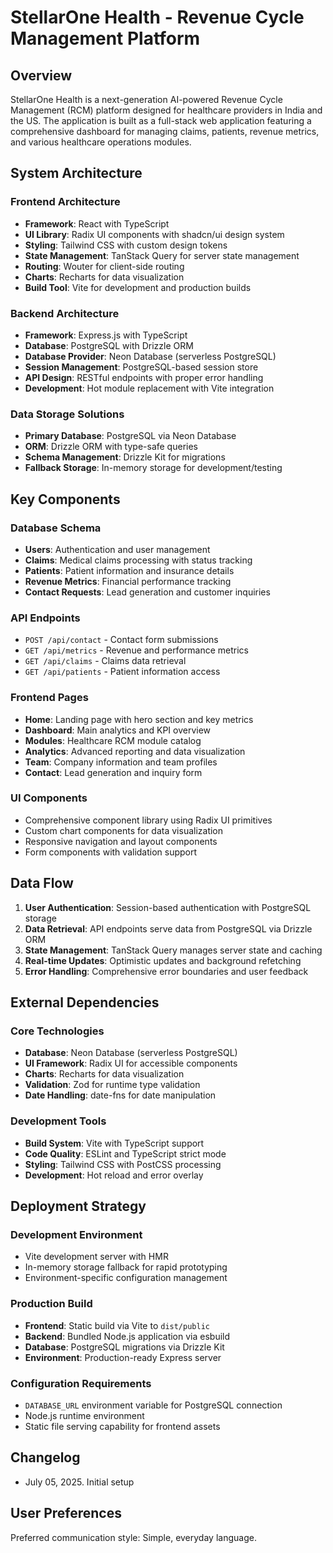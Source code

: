 # StellarOne Health - Revenue Cycle Management Platform

## Overview

StellarOne Health is a next-generation AI-powered Revenue Cycle Management (RCM) platform designed for healthcare providers in India and the US. The application is built as a full-stack web application featuring a comprehensive dashboard for managing claims, patients, revenue metrics, and various healthcare operations modules.

## System Architecture

### Frontend Architecture
- **Framework**: React with TypeScript
- **UI Library**: Radix UI components with shadcn/ui design system
- **Styling**: Tailwind CSS with custom design tokens
- **State Management**: TanStack Query for server state management
- **Routing**: Wouter for client-side routing
- **Charts**: Recharts for data visualization
- **Build Tool**: Vite for development and production builds

### Backend Architecture
- **Framework**: Express.js with TypeScript
- **Database**: PostgreSQL with Drizzle ORM
- **Database Provider**: Neon Database (serverless PostgreSQL)
- **Session Management**: PostgreSQL-based session store
- **API Design**: RESTful endpoints with proper error handling
- **Development**: Hot module replacement with Vite integration

### Data Storage Solutions
- **Primary Database**: PostgreSQL via Neon Database
- **ORM**: Drizzle ORM with type-safe queries
- **Schema Management**: Drizzle Kit for migrations
- **Fallback Storage**: In-memory storage for development/testing

## Key Components

### Database Schema
- **Users**: Authentication and user management
- **Claims**: Medical claims processing with status tracking
- **Patients**: Patient information and insurance details
- **Revenue Metrics**: Financial performance tracking
- **Contact Requests**: Lead generation and customer inquiries

### API Endpoints
- `POST /api/contact` - Contact form submissions
- `GET /api/metrics` - Revenue and performance metrics
- `GET /api/claims` - Claims data retrieval
- `GET /api/patients` - Patient information access

### Frontend Pages
- **Home**: Landing page with hero section and key metrics
- **Dashboard**: Main analytics and KPI overview
- **Modules**: Healthcare RCM module catalog
- **Analytics**: Advanced reporting and data visualization
- **Team**: Company information and team profiles
- **Contact**: Lead generation and inquiry form

### UI Components
- Comprehensive component library using Radix UI primitives
- Custom chart components for data visualization
- Responsive navigation and layout components
- Form components with validation support

## Data Flow

1. **User Authentication**: Session-based authentication with PostgreSQL storage
2. **Data Retrieval**: API endpoints serve data from PostgreSQL via Drizzle ORM
3. **State Management**: TanStack Query manages server state and caching
4. **Real-time Updates**: Optimistic updates and background refetching
5. **Error Handling**: Comprehensive error boundaries and user feedback

## External Dependencies

### Core Technologies
- **Database**: Neon Database (serverless PostgreSQL)
- **UI Framework**: Radix UI for accessible components
- **Charts**: Recharts for data visualization
- **Validation**: Zod for runtime type validation
- **Date Handling**: date-fns for date manipulation

### Development Tools
- **Build System**: Vite with TypeScript support
- **Code Quality**: ESLint and TypeScript strict mode
- **Styling**: Tailwind CSS with PostCSS processing
- **Development**: Hot reload and error overlay

## Deployment Strategy

### Development Environment
- Vite development server with HMR
- In-memory storage fallback for rapid prototyping
- Environment-specific configuration management

### Production Build
- **Frontend**: Static build via Vite to `dist/public`
- **Backend**: Bundled Node.js application via esbuild
- **Database**: PostgreSQL migrations via Drizzle Kit
- **Environment**: Production-ready Express server

### Configuration Requirements
- `DATABASE_URL` environment variable for PostgreSQL connection
- Node.js runtime environment
- Static file serving capability for frontend assets

## Changelog

- July 05, 2025. Initial setup

## User Preferences

Preferred communication style: Simple, everyday language.